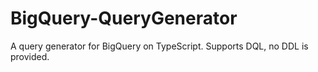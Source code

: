 # BigQuery-QueryGenerator
A query generator for BigQuery on TypeScript. Supports DQL, no DDL is provided.
